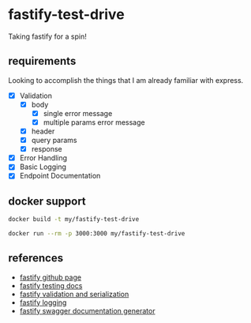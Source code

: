 # fastify-test-drive

Taking fastify for a spin!

## requirements

Looking to accomplish the things that I am already familiar with express.

-   [x] Validation
    -   [x] body
        -   [x] single error message
        -   [x] multiple params error message
    -   [x] header
    -   [x] query params
    -   [x] response
-   [x] Error Handling
-   [x] Basic Logging
-   [x] Endpoint Documentation

## docker support

```bash
docker build -t my/fastify-test-drive

docker run --rm -p 3000:3000 my/fastify-test-drive
```

## references

-   [fastify github page](https://github.com/fastify/fastify)
-   [fastify testing docs](https://www.fastify.io/docs/master/Testing/)
-   [fastify validation and serialization](https://www.fastify.io/docs/latest/Validation-and-Serialization/)
-   [fastify logging](https://www.fastify.io/docs/latest/Logging/)
-   [fastify swagger documentation generator](https://github.com/fastify/fastify-swagger)

